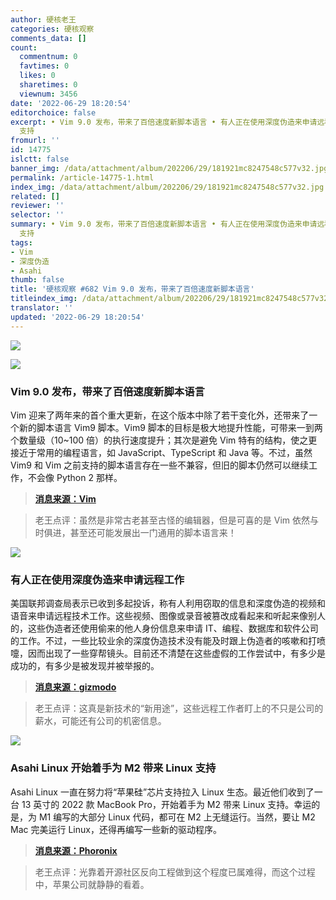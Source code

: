 ```yaml
---
author: 硬核老王
categories: 硬核观察
comments_data: []
count:
  commentnum: 0
  favtimes: 0
  likes: 0
  sharetimes: 0
  viewnum: 3456
date: '2022-06-29 18:20:54'
editorchoice: false
excerpt: • Vim 9.0 发布，带来了百倍速度新脚本语言 • 有人正在使用深度伪造来申请远程工作 • Asahi Linux 开始着手为 M2 带来 Linux
  支持
fromurl: ''
id: 14775
islctt: false
banner_img: /data/attachment/album/202206/29/181921mc8247548c577v32.jpg
permalink: /article-14775-1.html
index_img: /data/attachment/album/202206/29/181921mc8247548c577v32.jpg
related: []
reviewer: ''
selector: ''
summary: • Vim 9.0 发布，带来了百倍速度新脚本语言 • 有人正在使用深度伪造来申请远程工作 • Asahi Linux 开始着手为 M2 带来 Linux
  支持
tags:
- Vim
- 深度伪造
- Asahi
thumb: false
title: '硬核观察 #682 Vim 9.0 发布，带来了百倍速度新脚本语言'
titleindex_img: /data/attachment/album/202206/29/181921mc8247548c577v32.jpg
translator: ''
updated: '2022-06-29 18:20:54'
---
```


![](/data/attachment/album/202206/29/181921mc8247548c577v32.jpg)


![](/data/attachment/album/202206/29/181930vyymfvpfpyyfyeug.png)


### Vim 9.0 发布，带来了百倍速度新脚本语言


Vim 迎来了两年来的首个重大更新，在这个版本中除了若干变化外，还带来了一个新的脚本语言 Vim9 脚本。Vim9 脚本的目标是极大地提升性能，可带来一到两个数量级（10~100 倍）的执行速度提升；其次是避免 Vim 特有的结构，使之更接近于常用的编程语言，如 JavaScript、TypeScript 和 Java 等。不过，虽然 Vim9 和 Vim 之前支持的脚本语言存在一些不兼容，但旧的脚本仍然可以继续工作，不会像 Python 2 那样。



> 
> **[消息来源：Vim](https://www.vim.org/vim90.php)**
> 
> 
> 



> 
> 老王点评：虽然是非常古老甚至古怪的编辑器，但是可喜的是 Vim 依然与时俱进，甚至还可能发展出一门通用的脚本语言来！
> 
> 
> 


![](/data/attachment/album/202206/29/181939vn2rmqo6uqiz9cos.jpg)


### 有人正在使用深度伪造来申请远程工作


美国联邦调查局表示已收到多起投诉，称有人利用窃取的信息和深度伪造的视频和语音来申请远程技术工作。这些视频、图像或录音被篡改成看起来和听起来像别人的，这些伪造者还使用偷来的他人身份信息来申请 IT、编程、数据库和软件公司的工作。不过，一些比较业余的深度伪造技术没有能及时跟上伪造者的咳嗽和打喷嚏，因而出现了一些穿帮镜头。目前还不清楚在这些虚假的工作尝试中，有多少是成功的，有多少是被发现并被举报的。



> 
> **[消息来源：gizmodo](https://gizmodo.com/deepfakes-remote-work-job-applications-fbi-1849118604)**
> 
> 
> 



> 
> 老王点评：这真是新技术的“新用途”，这些远程工作者盯上的不只是公司的薪水，可能还有公司的机密信息。
> 
> 
> 


![](/data/attachment/album/202206/29/182018blo9xjz409x99o99.jpg)


### Asahi Linux 开始着手为 M2 带来 Linux 支持


Asahi Linux 一直在努力将“苹果硅”芯片支持拉入 Linux 生态。最近他们收到了一台 13 英寸的 2022 款 MacBook Pro，开始着手为 M2 带来 Linux 支持。幸运的是，为 M1 编写的大部分 Linux 代码，都可在 M2 上无缝运行。当然，要让 M2 Mac 完美运行 Linux，还得再编写一些新的驱动程序。



> 
> **[消息来源：Phoronix](https://www.phoronix.com/scan.php?page=news_item&px=Apple-M2-Linux-Starts)**
> 
> 
> 



> 
> 老王点评：光靠着开源社区反向工程做到这个程度已属难得，而这个过程中，苹果公司就静静的看着。
> 
> 
>